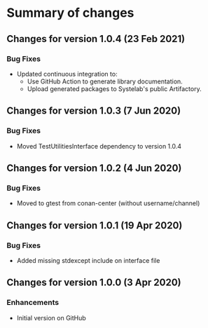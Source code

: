 # Summary of changes

## Changes for version 1.0.4 (23 Feb 2021)

### Bug Fixes

- Updated continuous integration to:
  - Use GitHub Action to generate library documentation.
  - Upload generated packages to Systelab's public Artifactory.

  
## Changes for version 1.0.3 (7 Jun 2020)

### Bug Fixes

- Moved TestUtilitiesInterface dependency to version 1.0.4


## Changes for version 1.0.2 (4 Jun 2020)

### Bug Fixes

- Moved to gtest from conan-center (without username/channel)


## Changes for version 1.0.1 (19 Apr 2020)

### Bug Fixes

- Added missing stdexcept include on interface file


## Changes for version 1.0.0 (3 Apr 2020)

### Enhancements

- Initial version on GitHub
